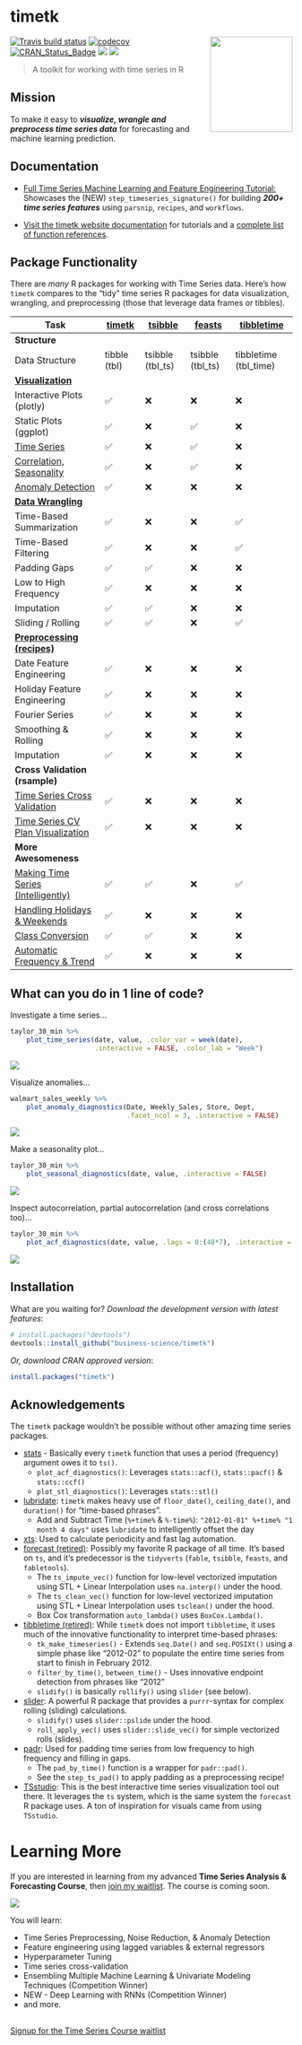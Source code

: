 
<!-- README.md is generated from README.Rmd. Please edit that file -->

# timetk

<img src="man/figures/logo.png" width="147" height="170" align="right" />

[![Travis build
status](https://travis-ci.org/business-science/timetk.svg?branch=master)](https://travis-ci.org/business-science/timetk)
[![codecov](https://codecov.io/gh/business-science/timetk/branch/master/graph/badge.svg)](https://codecov.io/gh/business-science/timetk)
[![CRAN\_Status\_Badge](http://www.r-pkg.org/badges/version/timetk)](https://cran.r-project.org/package=timetk)
![](http://cranlogs.r-pkg.org/badges/timetk?color=brightgreen)
![](http://cranlogs.r-pkg.org/badges/grand-total/timetk?color=brightgreen)

> A toolkit for working with time series in R

## Mission

To make it easy to ***visualize, wrangle and preprocess time series
data*** for forecasting and machine learning prediction.

## Documentation

  - [Full Time Series Machine Learning and Feature Engineering
    Tutorial:](https://www.business-science.io/time-series/2020/03/18/time-series-machine-learning.html)
    Showcases the (NEW) `step_timeseries_signature()` for building
    ***200+ time series features*** using `parsnip`, `recipes`, and
    `workflows`.

  - [Visit the timetk website
    documentation](https://business-science.github.io/timetk/) for
    tutorials and a [complete list of function
    references](https://business-science.github.io/timetk/reference/index.html).

## Package Functionality

There are *many* R packages for working with Time Series data. Here’s
how `timetk` compares to the “tidy” time series R packages for data
visualization, wrangling, and preprocessing (those that leverage data
frames or tibbles).

<div class="comparison">

| Task                                                                                                                                | [timetk](https://business-science.github.io/timetk/) | [tsibble](https://tsibble.tidyverts.org/index.html) | [feasts](https://feasts.tidyverts.org/index.html) | [tibbletime](https://business-science.github.io/tibbletime/) |
| ----------------------------------------------------------------------------------------------------------------------------------- | ---------------------------------------------------- | --------------------------------------------------- | ------------------------------------------------- | ------------------------------------------------------------ |
| **Structure**                                                                                                                       |                                                      |                                                     |                                                   |                                                              |
| Data Structure                                                                                                                      | tibble (tbl)                                         | tsibble (tbl\_ts)                                   | tsibble (tbl\_ts)                                 | tibbletime (tbl\_time)                                       |
| [**Visualization**](https://business-science.github.io/timetk/articles/TK04_Plotting_Time_Series.html)                              |                                                      |                                                     |                                                   |                                                              |
| Interactive Plots (plotly)                                                                                                          | ✅                                                    | :x:                                                 | :x:                                               | :x:                                                          |
| Static Plots (ggplot)                                                                                                               | ✅                                                    | :x:                                                 | ✅                                                 | :x:                                                          |
| [Time Series](https://business-science.github.io/timetk/articles/TK04_Plotting_Time_Series.html)                                    | ✅                                                    | :x:                                                 | ✅                                                 | :x:                                                          |
| [Correlation, Seasonality](https://business-science.github.io/timetk/articles/TK05_Plotting_Seasonality_and_Correlation.html)       | ✅                                                    | :x:                                                 | ✅                                                 | :x:                                                          |
| [Anomaly Detection](https://business-science.github.io/timetk/articles/TK08_Automatic_Anomaly_Detection.html)                       | ✅                                                    | :x:                                                 | :x:                                               | :x:                                                          |
| [**Data Wrangling**](https://business-science.github.io/timetk/articles/TK07_Time_Series_Data_Wrangling.html)                       |                                                      |                                                     |                                                   |                                                              |
| Time-Based Summarization                                                                                                            | ✅                                                    | :x:                                                 | :x:                                               | ✅                                                            |
| Time-Based Filtering                                                                                                                | ✅                                                    | :x:                                                 | :x:                                               | ✅                                                            |
| Padding Gaps                                                                                                                        | ✅                                                    | ✅                                                   | :x:                                               | :x:                                                          |
| Low to High Frequency                                                                                                               | ✅                                                    | :x:                                                 | :x:                                               | :x:                                                          |
| Imputation                                                                                                                          | ✅                                                    | ✅                                                   | :x:                                               | :x:                                                          |
| Sliding / Rolling                                                                                                                   | ✅                                                    | ✅                                                   | :x:                                               | ✅                                                            |
| [**Preprocessing (recipes)**](https://business-science.github.io/timetk/articles/TK03_Forecasting_Using_Time_Series_Signature.html) |                                                      |                                                     |                                                   |                                                              |
| Date Feature Engineering                                                                                                            | ✅                                                    | :x:                                                 | :x:                                               | :x:                                                          |
| Holiday Feature Engineering                                                                                                         | ✅                                                    | :x:                                                 | :x:                                               | :x:                                                          |
| Fourier Series                                                                                                                      | ✅                                                    | :x:                                                 | :x:                                               | :x:                                                          |
| Smoothing & Rolling                                                                                                                 | ✅                                                    | :x:                                                 | :x:                                               | :x:                                                          |
| Imputation                                                                                                                          | ✅                                                    | :x:                                                 | :x:                                               | :x:                                                          |
| **Cross Validation (rsample)**                                                                                                      |                                                      |                                                     |                                                   |                                                              |
| [Time Series Cross Validation](https://business-science.github.io/timetk/reference/time_series_cv.html)                             | ✅                                                    | :x:                                                 | :x:                                               | :x:                                                          |
| [Time Series CV Plan Visualization](https://business-science.github.io/timetk/reference/plot_time_series_cv_plan.html)              | ✅                                                    | :x:                                                 | :x:                                               | :x:                                                          |
| **More Awesomeness**                                                                                                                |                                                      |                                                     |                                                   |                                                              |
| [Making Time Series (Intelligently)](https://business-science.github.io/timetk/articles/TK02_Time_Series_Date_Sequences.html)       | ✅                                                    | ✅                                                   | :x:                                               | ✅                                                            |
| [Handling Holidays & Weekends](https://business-science.github.io/timetk/articles/TK02_Time_Series_Date_Sequences.html)             | ✅                                                    | :x:                                                 | :x:                                               | :x:                                                          |
| [Class Conversion](https://business-science.github.io/timetk/articles/TK00_Time_Series_Coercion.html)                               | ✅                                                    | ✅                                                   | :x:                                               | :x:                                                          |
| [Automatic Frequency & Trend](https://business-science.github.io/timetk/articles/TK06_Automatic_Frequency_And_Trend_Selection.html) | ✅                                                    | :x:                                                 | :x:                                               | :x:                                                          |

</div>

## What can you do in 1 line of code?

Investigate a time series…

``` r
taylor_30_min %>%
    plot_time_series(date, value, .color_var = week(date), 
                     .interactive = FALSE, .color_lab = "Week")
```

![](man/figures/README-unnamed-chunk-3-1.png)<!-- -->

Visualize anomalies…

``` r
walmart_sales_weekly %>%
    plot_anomaly_diagnostics(Date, Weekly_Sales, Store, Dept, 
                             .facet_ncol = 3, .interactive = FALSE)
```

![](man/figures/README-unnamed-chunk-4-1.png)<!-- -->

Make a seasonality plot…

``` r
taylor_30_min %>%
    plot_seasonal_diagnostics(date, value, .interactive = FALSE)
```

![](man/figures/README-unnamed-chunk-5-1.png)<!-- -->

Inspect autocorrelation, partial autocorrelation (and cross correlations
too)…

``` r
taylor_30_min %>%
    plot_acf_diagnostics(date, value, .lags = 0:(48*7), .interactive = FALSE)
```

![](man/figures/README-unnamed-chunk-6-1.png)<!-- -->

## Installation

What are you waiting for? *Download the development version with latest
features*:

``` r
# install.packages("devtools")
devtools::install_github("business-science/timetk")
```

*Or, download CRAN approved version*:

``` r
install.packages("timetk")
```

## Acknowledgements

The `timetk` package wouldn’t be possible without other amazing time
series packages.

  - [stats](https://rdrr.io/r/stats/stats-package.html) - Basically
    every `timetk` function that uses a period (frequency) argument owes
    it to `ts()`.
      - `plot_acf_diagnostics()`: Leverages `stats::acf()`,
        `stats::pacf()` & `stats::ccf()`
      - `plot_stl_diagnostics()`: Leverages `stats::stl()`
  - [lubridate](https://github.com/hadley/lubridate): `timetk` makes
    heavy use of `floor_date()`, `ceiling_date()`, and `duration()` for
    “time-based phrases”.
      - Add and Subtract Time (`%+time%` & `%-time%`): `"2012-01-01"
        %+time% "1 month 4 days"` uses `lubridate` to intelligently
        offset the day
  - [xts](https://github.com/joshuaulrich/xts): Used to calculate
    periodicity and fast lag automation.
  - [forecast (retired)](https://pkg.robjhyndman.com/forecast/):
    Possibly my favorite R package of all time. It’s based on `ts`, and
    it’s predecessor is the `tidyverts` (`fable`, `tsibble`, `feasts`,
    and `fabletools`).
      - The `ts_impute_vec()` function for low-level vectorized
        imputation using STL + Linear Interpolation uses `na.interp()`
        under the hood.
      - The `ts_clean_vec()` function for low-level vectorized
        imputation using STL + Linear Interpolation uses `tsclean()`
        under the hood.
      - Box Cox transformation `auto_lambda()` uses `BoxCox.Lambda()`.  
  - [tibbletime
    (retired)](https://business-science.github.io/tibbletime/): While
    `timetk` does not import `tibbletime`, it uses much of the
    innovative functionality to interpret time-based phrases:
      - `tk_make_timeseries()` - Extends `seq.Date()` and `seq.POSIXt()`
        using a simple phase like “2012-02” to populate the entire time
        series from start to finish in February 2012.
      - `filter_by_time()`, `between_time()` - Uses innovative endpoint
        detection from phrases like “2012”
      - `slidify()` is basically `rollify()` using `slider` (see below).
  - [slider](https://davisvaughan.github.io/slider/): A powerful R
    package that provides a `purrr`-syntax for complex rolling (sliding)
    calculations.
      - `slidify()` uses `slider::pslide` under the hood.
      - `roll_apply_vec()` uses `slider::slide_vec()` for simple
        vectorized rolls (slides).
  - [padr](https://edwinth.github.io/padr/): Used for padding time
    series from low frequency to high frequency and filling in gaps.
      - The `pad_by_time()` function is a wrapper for `padr::pad()`.
      - See the `step_ts_pad()` to apply padding as a preprocessing
        recipe\!
  - [TSstudio](https://github.com/RamiKrispin/TSstudio): This is the
    best interactive time series visualization tool out there. It
    leverages the `ts` system, which is the same system the `forecast` R
    package uses. A ton of inspiration for visuals came from using
    `TSstudio`.

# Learning More

If you are interested in learning from my advanced **Time Series
Analysis & Forecasting Course**, then [join my
waitlist](https://mailchi.mp/business-science/time-series-forecasting-course-coming-soon).
The course is coming soon.

![](vignettes/time_series_course.jpg)<!-- -->

You will learn:

  - Time Series Preprocessing, Noise Reduction, & Anomaly Detection
  - Feature engineering using lagged variables & external regressors
  - Hyperparameter Tuning
  - Time series cross-validation
  - Ensembling Multiple Machine Learning & Univariate Modeling
    Techniques (Competition Winner)
  - NEW - Deep Learning with RNNs (Competition Winner)
  - and more.

<p class="text-center" style="font-size:30px;">

<a href="https://mailchi.mp/business-science/time-series-forecasting-course-coming-soon">Signup
for the Time Series Course waitlist</a>

</p>
